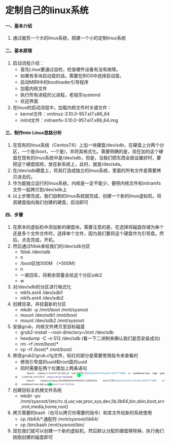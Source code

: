 # 定制自己的linux系统



#### 一、基本介绍

1. 通过裁剪一个大的linux系统，搭建一个小的定制linux系统

#### 二、基本原理

1. 启动流程介绍：
   - 首先Linux要通过自检，检查硬件设备有没有故障。
   - 如果有多块启动盘的话，需要在BIOS中选择启动盘。
   - 启动MBR中的bootloader引导程序
   - 加载内核文件
   - 执行所有进程的父进程，老祖宗systemd
   - 欢迎界面
2. 在linux的启动流程中，加载内核文件时关键文件：
   - kernel文件：vmlinuz-3.10.0-957.el7.x86_64
   - initrd文件：initramfs-3.10.0-957.el7.x86_64.img

#### 三、制作min Linux思路分析

1. 在现有的linux系统（Centos7.6）上加一块硬盘/dev/sdb，在硬盘上分两个分区，一个是/boot，一个是/，并将其格式化。需要明确的是，现在加的这个硬盘在现有的linux系统中是/dev/sdb，但是，当我们把东西全部设置好时，要把这个硬盘拔除，放在新系统上，此时，就是/dev/sda。
2. 在/dev/sdb硬盘上，将其打造成独立的linux系统，里面的所有文件是需要拷贝进去的。
3. 作为能独立运行的linux系统，内核是一定不能少，要把内核文件和initramfs文件一起拷贝到/dev/sdb上
4. 以上步骤完成，我们自制的linux系统就完成，创建一个新的linux虚拟机，将其硬盘指向我们创建的硬盘，启动即可

#### 四、步骤

1. 在原本的虚拟机中添加新的硬盘块，需要注意的是，在选择将磁盘存储为单个还是多个文件文件时，选择单个文件，因为我们要将这个硬盘作为引导盘。然后，点击完成，开机。
2. 然后通过fdisk来给我们的/dev/sdb分区
   - fdisk /dev/sdb
   - n
   - /boot区给500M   （+500M）
   - n
   - 一直回车，将剩余容量全给这个分区sdb2
   - w
3. 对/dev/sdb的分区进行格式化
   - mkfs.ext4 /dev/sdb1
   - mkfs.ext4 /dev/sdb2
4. 创建目录，并挂载新的分区
   - mkdir -p /mnt/boot /mnt/sysroot
   - mount /dev/sdb1 /mnt/boot
   - mount /dev/sdb2 /mnt/sysroot
5. 安装grub，内核文件拷贝至目标磁盘
   - grub2-install --root-directory=/mnt /dev/sdb
   - hexdump -C -n 512 /dev/sdb (看一下二进制来确认我们是否安装成功)
   - rm -rf /mnt/boot/*
   - cp -rf /boot/* /mnt/boot/
6. 修改grub2/grub.cfg文件，标红的部分是需要使用指令来查看的
   - 修改引导盘的uuid和root盘的uuid
   - 同时需要在两个位置加上两条语句
   - <img src="../asset/image-20230309200936428.png">
   - <img src="../asset/image-20230309200957104.png">
7. 创建目标主机根文件系统
   - mkdir -pv /mnt/sysroot/{etc/rc.d,usr,var,proc,sys,dev,lib,lib64,bin,sbin,boot,srv,mnt,media,home,root}
8. 拷贝需要的bash（也可以拷贝你需要的指令）和库文件给新的系统使用
   - cp /lib64/*.通配符 /mnt/sysroot/lib64/
   - cp /bin/bash /mnt/sysroot/bin/
9. 现在我们就可以创建一个新的虚拟机，然后默认分配的硬盘移除掉，执行我们刚刚创建的磁盘即可